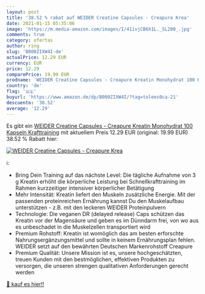 ```yaml
---
layout: post
title: '38.52 % rabat auf WEIDER Creatine Capsules - Creapure Krea'
date: 2021-01-15 05:35:06
image: 'https://m.media-amazon.com/images/I/41ivjCB6X1L._SL200_.jpg'
comments: true
category: ofertas
author: ring
slug: 'B000ZIXW4I-de'
actualPrice: 12.29 EUR
currency: EUR
price: 12.29
comparePrice: 19.99 EUR
prodname: 'WEIDER Creatine Capsules - Creapure Kreatin Monohydrat 100 Kapseln  Krafttraining'
country: 'de'
flag: '🇩🇪'
buyurl: 'https://www.amazon.de/dp/B000ZIXW4I/?tag=tolees0ca-21'
descuento: '38.52'
average: '12.29'
---
```


Es gibt ein [WEIDER Creatine Capsules - Creapure Kreatin Monohydrat 100 Kapseln  Krafttraining](https://www.amazon.de/dp/B000ZIXW4I/?tag=tolees0ca-21) mit aktuellem Preis 12.29 EUR (original: 19.99 EUR) 38.52 % Rabatt hier:

[![WEIDER Creatine Capsules - Creapure Krea](https://m.media-amazon.com/images/I/41ivjCB6X1L._SL200_.jpg)](https://www.amazon.de/dp/B000ZIXW4I/?tag=tolees0ca-21)

ℹ️:

- Bring Dein Training auf das nächste Level: Die tägliche Aufnahme von 3 g Kreatin erhöht die körperliche Leistung bei Schnellkrafttraining im Rahmen kurzzeitiger intensiver körperlicher Betätigung
- Mehr Intensität: Kreatin liefert den Muskeln zusätzliche Energie. Mit der passenden proteinreichen Ernährung kannst Du den Muskelaufbau unterstützen - z.B. mit den leckeren WEIDER Proteinpulvern
- Technologie: Die veganen DR (delayed release) Caps schützen das Kreatin vor der Magensäure und geben es im Dünndarm frei, von wo aus es unbeschadet in die Muskelzellen transportiert wird
- Premium Rohstoff: Kreatin ist womöglich das am besten erforschte Nahrungsergänzungsmittel und sollte in keinem Ernährungsplan fehlen. WEIDER setzt auf den bewährten Deutschen Markenrohstoff Creapure
- Premium Qualität: Unsere Mission ist es, unsere hochgeschätzten, treuen Kunden mit den bestmöglichen, effektiven Produkten zu versorgen, die unseren strengen qualitativen Anforderungen gerecht werden

[🛒 kauf es hier!!](https://www.amazon.de/dp/B000ZIXW4I/?tag=tolees0ca-21)
